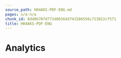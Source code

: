 ```yaml
---
source_path: H04AKS-PDF-ENG.md
pages: n/a-n/a
chunk_id: 8dd0b70fd773d86564d741586556c713022cf571
title: H04AKS-PDF-ENG
---
```

# Analytics
